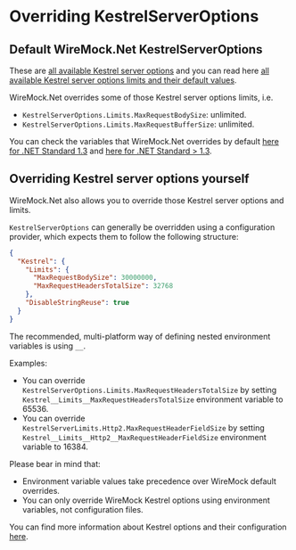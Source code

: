 # Overriding KestrelServerOptions

## Default WireMock.Net KestrelServerOptions
These are [all available Kestrel server options](https://docs.microsoft.com/en-us/dotnet/api/microsoft.aspnetcore.server.kestrel.core.kestrelserveroptions?view=aspnetcore-3.1) and you can read here [all available Kestrel server options limits and their default values](https://docs.microsoft.com/en-us/dotnet/api/microsoft.aspnetcore.server.kestrel.core.kestrelserveroptions.limits?view=aspnetcore-3.1#Microsoft_AspNetCore_Server_Kestrel_Core_KestrelServerOptions_Limits).

WireMock.Net overrides some of those Kestrel server options limits, i.e.

- `KestrelServerOptions.Limits.MaxRequestBodySize`: unlimited.
- `KestrelServerOptions.Limits.MaxRequestBufferSize`: unlimited.

You can check the variables that WireMock.Net overrides by default [here for .NET Standard 1.3](https://github.com/WireMock-Net/WireMock.Net/blob/master/src/WireMock.Net/Owin/AspNetCoreSelfHost.NETStandard13.cs) and [here for .NET Standard > 1.3](https://github.com/WireMock-Net/WireMock.Net/blob/master/src/WireMock.Net/Owin/AspNetCoreSelfHost.NETStandard.cs).

## Overriding Kestrel server options yourself
WireMock.Net also allows you to override those Kestrel server options and limits.

`KestrelServerOptions` can generally be overridden using a configuration provider, which expects them to follow the following structure:

```json
{
  "Kestrel": {
    "Limits": {
      "MaxRequestBodySize": 30000000,
      "MaxRequestHeadersTotalSize": 32768
    },
    "DisableStringReuse": true
  }
}
```

The recommended, multi-platform way of defining nested environment variables is using `__`.

Examples:

- You can override `KestrelServerOptions.Limits.MaxRequestHeadersTotalSize` by setting `Kestrel__Limits__MaxRequestHeadersTotalSize` environment variable to 65536.
- You can override `KestrelServerLimits.Http2.MaxRequestHeaderFieldSize` by setting `Kestrel__Limits__Http2__MaxRequestHeaderFieldSize` environment variable to 16384.

Please bear in mind that:

- Environment variable values take precedence over WireMock default overrides.
- You can only override WireMock Kestrel options using environment variables, not configuration files.

You can find more information about Kestrel options and their configuration [here](https://docs.microsoft.com/en-us/aspnet/core/fundamentals/servers/kestrel?view=aspnetcore-3.1#kestrel-options).
